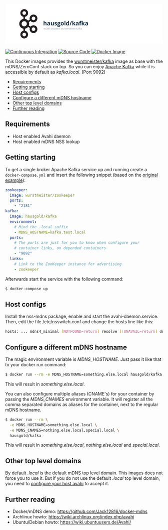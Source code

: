 ![mDNS enabled wurstmeister/kafka-docker](https://raw.githubusercontent.com/hausgold/docker-kafka/master/docs/assets/project.png)

[![Continuous Integration](https://github.com/hausgold/docker-kafka/actions/workflows/package.yml/badge.svg?branch=master)](https://github.com/hausgold/docker-kafka/actions/workflows/package.yml)
[![Source Code](https://img.shields.io/badge/source-on%20github-blue.svg)](https://github.com/hausgold/docker-kafka)
[![Docker Image](https://img.shields.io/badge/image-on%20docker%20hub-blue.svg)](https://hub.docker.com/r/hausgold/kafka/)

This Docker images provides the [wurstmeister/kafka](https://hub.docker.com/r/wurstmeister/kafka/) image as base
with the mDNS/ZeroConf stack on top. So you can enjoy [Apache Kafka](https://kafka.apache.org)
while it is accessible by default as *kafka.local*. (Port 9092)

- [Requirements](#requirements)
- [Getting starting](#getting-starting)
- [Host configs](#host-configs)
- [Configure a different mDNS hostname](#configure-a-different-mdns-hostname)
- [Other top level domains](#other-top-level-domains)
- [Further reading](#further-reading)

## Requirements

* Host enabled Avahi daemon
* Host enabled mDNS NSS lookup

## Getting starting

To get a single broker Apache Kafka service up and running create a
`docker-compose.yml` and insert the following snippet (based on the [original
example](https://github.com/wurstmeister/kafka-docker/blob/master/docker-compose-single-broker.yml)):

```yaml
zookeeper:
  image: wurstmeister/zookeeper
  ports:
    - "2181"
kafka:
  image: hausgold/kafka
  environment:
    # Mind the .local suffix
    - MDNS_HOSTNAME=kafka.test.local
  ports:
    # The ports are just for you to know when configure your
    # container links, on depended containers
    - "9092"
  links:
    # Link to the ZooKeeper instance for advertising
    - zookeeper
```

Afterwards start the service with the following command:

```bash
$ docker-compose up
```

## Host configs

Install the nss-mdns package, enable and start the avahi-daemon.service. Then,
edit the file /etc/nsswitch.conf and change the hosts line like this:

```bash
hosts: ... mdns4_minimal [NOTFOUND=return] resolve [!UNAVAIL=return] dns ...
```

## Configure a different mDNS hostname

The magic environment variable is *MDNS_HOSTNAME*. Just pass it like that to
your docker run command:

```bash
$ docker run --rm -e MDNS_HOSTNAME=something.else.local hausgold/kafka
```

This will result in *something.else.local*.

You can also configure multiple aliases (CNAME's) for your container by
passing the *MDNS_CNAMES* environment variable. It will register all the comma
separated domains as aliases for the container, next to the regular mDNS
hostname.

```bash
$ docker run --rm \
  -e MDNS_HOSTNAME=something.else.local \
  -e MDNS_CNAMES=nothing.else.local,special.local \
  hausgold/kafka
```

This will result in *something.else.local*, *nothing.else.local* and
*special.local*.

## Other top level domains

By default *.local* is the default mDNS top level domain. This images does not
force you to use it. But if you do not use the default *.local* top level
domain, you need to [configure your host avahi][custom_mdns] to accept it.

## Further reading

* Docker/mDNS demo: https://github.com/Jack12816/docker-mdns
* Archlinux howto: https://wiki.archlinux.org/index.php/avahi
* Ubuntu/Debian howto: https://wiki.ubuntuusers.de/Avahi/

[custom_mdns]: https://wiki.archlinux.org/index.php/avahi#Configuring_mDNS_for_custom_TLD

